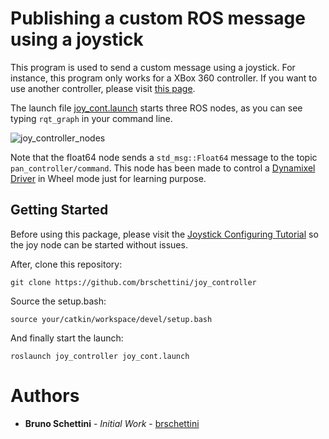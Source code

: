 # Publishing a custom ROS message using a joystick

This program is used to send a custom message using a joystick. For instance, this program only works for a XBox 360 controller. If you want to use another controller, please visit [this page](http://wiki.ros.org/joystick_remapper).

The launch file [joy_cont.launch](https://github.com/brschettini/joy_controller/blob/master/launch/joy_cont.launch) starts three ROS nodes, as you can see typing `rqt_graph` in your command line.

![joy_controller_nodes](https://user-images.githubusercontent.com/33843749/38881899-49bf58c4-423f-11e8-8dca-56ef0f4ae797.png)

Note that the float64 node sends a `std_msg::Float64` message to the topic `pan_controller/command`. This node has been made to control a [Dynamixel Driver](http://wiki.ros.org/dynamixel_controllers) in Wheel mode just for learning purpose.

## Getting Started

Before using this package, please visit the [Joystick Configuring Tutorial](http://wiki.ros.org/joy/Tutorials/ConfiguringALinuxJoystick) so the joy node can be started without issues.

After, clone this repository:

```git clone https://github.com/brschettini/joy_controller```

Source the setup.bash:

```source your/catkin/workspace/devel/setup.bash```

And finally start the launch:

```roslaunch joy_controller joy_cont.launch```


# Authors

* **Bruno Schettini** - *Initial Work* - [brschettini](https://github.com/brschettini)
